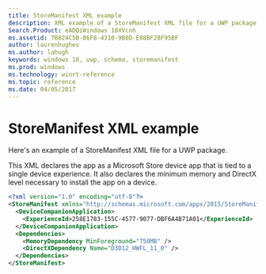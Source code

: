 ```yaml
---
title: StoreManifest XML example 
description: XML example of a StoreManifest XML file for a UWP package.
Search.Product: eADQiWindows 10XVcnh
ms.assetid: 7B824C5B-86F8-4310-9B0D-E88BF2BF95BF
author: laurenhughes
ms.author: lahugh
keywords: windows 10, uwp, schema, storemanifest
ms.prod: windows
ms.technology: winrt-reference
ms.topic: reference
ms.date: 04/05/2017
---
```


# StoreManifest XML example 


Here's an example of a StoreManifest XML file for a UWP package.

This XML declares the app as a Microsoft Store device app that is tied to a single device experience. It also declares the minimum memory and DirectX level necessary to install the app on a device.

```XML
<?xml version="1.0" encoding="utf-8"?>
<StoreManifest xmlns="http://schemas.microsoft.com/appx/2015/StoreManifest">
  <DeviceCompanionApplication>
    <ExperienceId>258E1783-155C-4577-9077-DBF6A4B71A01</ExperienceId>
  </DeviceCompanionApplication>
  <Dependencies>
    <MemoryDependency MinForeground="750MB" />
    <DirectXDependency Name="D3D12_HWFL_11_0" />
  </Dependencies>
</StoreManifest>
```

 

 





